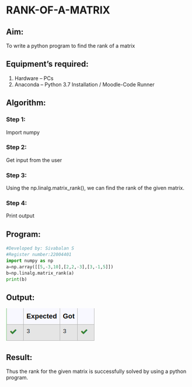 # RANK-OF-A-MATRIX
## Aim:
To write a python program to find the rank of a matrix
## Equipment’s required:
1. 	Hardware – PCs
2. 	Anaconda – Python 3.7 Installation / Moodle-Code Runner
## Algorithm:
### Step 1: 
Import numpy
### Step 2: 
Get input from the user
### Step 3: 
Using the np.linalg.matrix_rank(), we can find the rank of the given matrix.
### Step 4:
Print output 
## Program:
```python
#Developed by: Sivabalan S
#Register number:22004401
import numpy as np
a=np.array([[5,-3,10],[2,2,-3],[3,-1,5]])
b=np.linalg.matrix_rank(a)
print(b)
```
## Output:
![output](/output01.png)
## Result:
Thus the rank for the given matrix is successfully solved by  using a python program.

